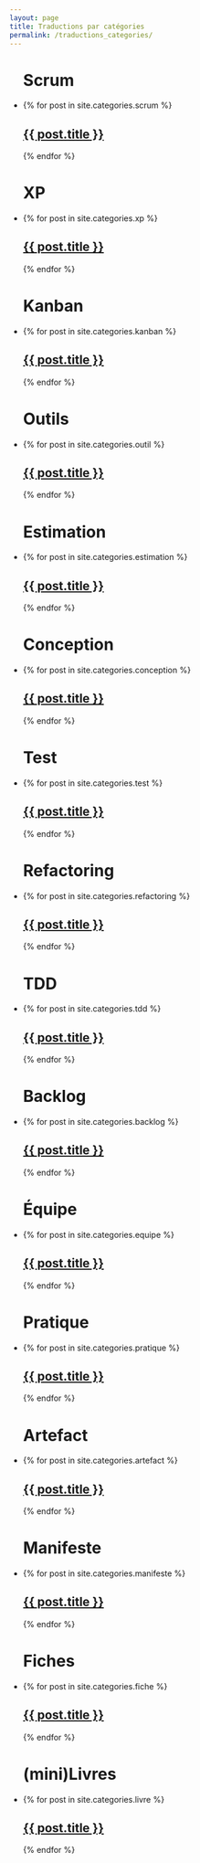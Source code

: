 ```yaml
---
layout: page
title: Traductions par catégories
permalink: /traductions_categories/
---
```

<ul class="post-list">
  <h1>Scrum</h1>
  <li>
    {% for post in site.categories.scrum %}
      <h2>
        <a class="post-link" href="{{ post.url | prepend: site.baseurl }}">{{ post.title }}</a>
      </h2>
    {% endfor %}
  </li>
</ul>

<ul class="post-list">
  <h1>XP</h1>
  <li>
    {% for post in site.categories.xp %}
      <h2>
        <a class="post-link" href="{{ post.url | prepend: site.baseurl }}">{{ post.title }}</a>
      </h2>
    {% endfor %}
  </li>
</ul>

<ul class="post-list">
  <h1>Kanban</h1>
  <li>
    {% for post in site.categories.kanban %}
      <h2>
        <a class="post-link" href="{{ post.url | prepend: site.baseurl }}">{{ post.title }}</a>
      </h2>
    {% endfor %}
  </li>
</ul>

<ul class="post-list">
  <h1>Outils</h1>
  <li>
    {% for post in site.categories.outil %}
      <h2>
        <a class="post-link" href="{{ post.url | prepend: site.baseurl }}">{{ post.title }}</a>
      </h2>
    {% endfor %}
  </li>
</ul>

<ul class="post-list">
  <h1>Estimation</h1>
  <li>
    {% for post in site.categories.estimation %}
      <h2>
        <a class="post-link" href="{{ post.url | prepend: site.baseurl }}">{{ post.title }}</a>
      </h2>
    {% endfor %}
  </li>
</ul>

<ul class="post-list">
  <h1>Conception</h1>
  <li>
    {% for post in site.categories.conception %}
      <h2>
        <a class="post-link" href="{{ post.url | prepend: site.baseurl }}">{{ post.title }}</a>
      </h2>
    {% endfor %}
  </li>
</ul>

<ul class="post-list">
  <h1>Test</h1>
  <li>
    {% for post in site.categories.test %}
      <h2>
        <a class="post-link" href="{{ post.url | prepend: site.baseurl }}">{{ post.title }}</a>
      </h2>
    {% endfor %}
  </li>
</ul>

<ul class="post-list">
  <h1>Refactoring</h1>
  <li>
    {% for post in site.categories.refactoring %}
      <h2>
        <a class="post-link" href="{{ post.url | prepend: site.baseurl }}">{{ post.title }}</a>
      </h2>
    {% endfor %}
  </li>
</ul>

<ul class="post-list">
  <h1>TDD</h1>
  <li>
    {% for post in site.categories.tdd %}
      <h2>
        <a class="post-link" href="{{ post.url | prepend: site.baseurl }}">{{ post.title }}</a>
      </h2>
    {% endfor %}
  </li>
</ul>

<ul class="post-list">
  <h1>Backlog</h1>
  <li>
    {% for post in site.categories.backlog %}
      <h2>
        <a class="post-link" href="{{ post.url | prepend: site.baseurl }}">{{ post.title }}</a>
      </h2>
    {% endfor %}
  </li>
</ul>

<ul class="post-list">
  <h1>Équipe</h1>
  <li>
    {% for post in site.categories.equipe %}
      <h2>
        <a class="post-link" href="{{ post.url | prepend: site.baseurl }}">{{ post.title }}</a>
      </h2>
    {% endfor %}
  </li>
</ul>

<ul class="post-list">
  <h1>Pratique</h1>
  <li>
    {% for post in site.categories.pratique %}
      <h2>
        <a class="post-link" href="{{ post.url | prepend: site.baseurl }}">{{ post.title }}</a>
      </h2>
    {% endfor %}
  </li>
</ul>

<ul class="post-list">
  <h1>Artefact</h1>
  <li>
    {% for post in site.categories.artefact %}
      <h2>
        <a class="post-link" href="{{ post.url | prepend: site.baseurl }}">{{ post.title }}</a>
      </h2>
    {% endfor %}
  </li>
</ul>

<ul class="post-list">
  <h1>Manifeste</h1>
  <li>
    {% for post in site.categories.manifeste %}
      <h2>
        <a class="post-link" href="{{ post.url | prepend: site.baseurl }}">{{ post.title }}</a>
      </h2>
    {% endfor %}
  </li>
</ul>

<ul class="post-list">
  <h1>Fiches</h1>
  <li>
    {% for post in site.categories.fiche %}
      <h2>
        <a class="post-link" href="{{ post.url | prepend: site.baseurl }}">{{ post.title }}</a>
      </h2>
    {% endfor %}
  </li>
</ul>

<ul class="post-list">
  <h1>(mini)Livres</h1>
  <li>
    {% for post in site.categories.livre %}
      <h2>
        <a class="post-link" href="{{ post.url | prepend: site.baseurl }}">{{ post.title }}</a>
      </h2>
    {% endfor %}
  </li>
</ul>